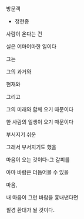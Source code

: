 
방문객

 - 정현종
 

사람이 온다는 건

실은 어마어마한 일이다

그는

그의 과거와

현재와

그리고

그의 미래와 함께 오기 때문이다

한 사람의 일생이 오기 때문이다

부서지기 쉬운

그래서 부서지기도 했을

마음이 오는 것이다-그 갈피를

아마 바람은 더듬어볼 수 있을

마음,

내 마음이 그런 바람을 흉내낸다면

필경 환대가 될 것이다.
